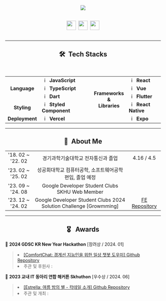<br/><br/><br/>

<div align=center >
  <img src="https://readme-typing-svg.herokuapp.com?font=Alkatra&weight=500&size=35&pause=1000&color=D0F6FFEE&center=true&vCenter=true&random=false&width=500&lines=Welcome+to+HarrySeop's+GitHub!">
  <br/><br/><br/>

  <a href="https://velog.io/@parkpjs3083/posts">
    <img src="https://img.shields.io/badge/velog-20C997?style=for-the-badge&logo=velog&logoColor=white" height=30px></a>&nbsp;
  <a href="mailto:harryseop@gmail.com">
    <img src="https://img.shields.io/badge/mail-D24235?style=for-the-badge&logo=gmail&logoColor=white" height=30px></a>&nbsp;
  <a href="https://www.instagram.com/harryseop_dev">
    <img src="https://img.shields.io/badge/Instagram-E4405F?style=for-the-badge&logo=Instagram&logoColor=white" height=30px></a>
</div>
<br/>

---
<div align=center>

  ## 🛠️ &nbsp;Tech Stacks
  <br/>
  <table>
    <tr>
      <td rowspan="3" align="center"><b>Language</b></td>
      <td><img src="https://staging.svgrepo.com/show/349419/javascript.svg" width="16px" alt="_icon" />&nbsp;&nbsp;<b>JavaScript</b></td>
      <td rowspan="5"></td>
      <td rowspan="5" align="center"><b>Frameworks <br/>&<br/> Libraries</b></td>
      <td><img src="https://staging.svgrepo.com/show/354259/react.svg" width="16px" alt="_icon" />&nbsp;&nbsp;<b>React</b></td>
    </tr>
    <tr>
      <td><img src="https://staging.svgrepo.com/show/349540/typescript.svg" width="16px" alt="_icon" />&nbsp;&nbsp;<b>TypeScript</b></td>
      <td><img src="https://staging.svgrepo.com/show/354528/vue.svg" width="16px" alt="_icon" />&nbsp;&nbsp;<b>Vue</b></td>
    </tr>
    <tr>
      <td><img src="https://staging.svgrepo.com/show/353631/dart.svg" width="16px" alt="_icon" />&nbsp;&nbsp;<b>Dart</b></td>
      <td><img src="https://staging.svgrepo.com/show/353751/flutter.svg" width="16px" alt="_icon" />&nbsp;&nbsp;<b>Flutter</b></td>
    </tr>
    <tr>
      <td align="center"><b>Styling</b></td>
      <td><img src="https://www.daggala.com/static/228867c3668e439101821568a8a03b54/ec333/sc.png" width="16px" alt="_icon" />&nbsp;&nbsp;<b>Styled Component</b></td>
      <td><img src="https://staging.svgrepo.com/show/374035/reactts.svg" width="16px" alt="_icon" />&nbsp;&nbsp;<b>React Native</b></td>
    </tr>
    <tr>
      <td align="center"><b>Deployment</b></td>
      <td><img src="https://pipedream.com/s.v0/app_XaLh2x/logo/orig" width="16px" alt="_icon" />&nbsp;&nbsp;<b>Vercel</b></td>
      <td><img src="https://staging.svgrepo.com/show/373753/light-expo.svg" width="16px" alt="_icon" />&nbsp;&nbsp;<b>Expo</b></td>
    </tr>
  </table>

</div>

---
<div align=center>

  ## 🌱 &nbsp;About Me

  <table>
    <tr>
      <td align="center">'18. 02 ~ '22. 02</td>
      <td align="center">경기과학기술대학교 전자통신과 졸업</td>
      <td align="center">4.16 / 4.5</td>
    </tr>
    <tr>
      <td align="center">'23. 02 ~ '25. 02</td>
      <td align="center">성공회대학교 컴퓨터공학, 소프트웨어공학 편입, 졸업 예정</td>
      <td></td>
    </tr>
    <tr>
      <td align="center">'23. 09 ~ '24. 08</td>
      <td align="center">Google Developer Student Clubs SKHU Web Member</td>
      <td align="center"></td>
    </tr>
    <tr>
      <td align="center">'23. 12 ~ '24. 02</td>
      <td align="center">Google Developer Student Clubs 2024 Solution Challenge [Growmming]</td>
      <td align="center"><a href="https://github.com/Growmming/Gurdening_Frontend"/>FE Repository</a></td>
    </tr>
  </table>
</div>

---
<div align=center>

  ## 🎖️ &nbsp;&nbsp;Awards
  
</div>
  
🥉 <b>2024 GDSC KR New Year Hackathon</b><a href="https://onoffmix.com/event/291734"/><a>&nbsp;[장려상 / 2024. 01]
<blockquote>
  <li><a href="https://github.com/GDSC-K/ComfortChat_FE">[ComfortChat: 경계선 지능인을 위한 일상 챗봇 도우미] Github Repository</a></li>
  <li>주관 및 후원사 : 
    &nbsp;&nbsp;<img src="https://seeklogo.com/images/G/google-developers-logo-F8BF3155AC-seeklogo.com.png" height="12px"/>
    &nbsp;&nbsp;<img src="https://www.svgrepo.com/show/303108/google-icon-logo.svg" height="12px"/>
    &nbsp;&nbsp;<img src="https://cdn.worldvectorlogo.com/logos/line.svg" height="12px"/>
    &nbsp;&nbsp;<img src="https://i.namu.wiki/i/9WpX7_pQ7dS0A4bAGT3Lu8xQRwlrZDhg3ytiIiR4op-qobo5oBWwTxC9Bfbkeoo-y9B4BrhiCQp8cey--PIFbg.svg" height="12px"/>
    </li>
</blockquote>

🥉 <b>2023 교내 IT 동아리 연합 해커톤 Skhuthon</b><a href="https://onoffmix.com/event/291734"/><a>&nbsp;[우수상 / 2024. 06]
<blockquote>
  <li><a href="https://github.com/Skhuthon/Skhuthon_0th_TEAM07_FE">[Estrella: 여름 밤의 별 - 칵테일 소개] Github Repository</a></li>
  <li>주관 및 개최 : 
    &nbsp;&nbsp;<img src="https://seeklogo.com/images/G/google-developers-logo-F8BF3155AC-seeklogo.com.png" height="12px"/>
    &nbsp;&nbsp;<img src="https://upload.wikimedia.org/wikipedia/commons/thumb/4/48/LIKELION_brandsymbol.png/220px-LIKELION_brandsymbol.png" height="12px"/>
    &nbsp;&nbsp;<img src="https://i.namu.wiki/i/GmQozcg0lMGkI_NXkm04l-14hJIGnxYdhfe98DUlKGHVunjQtRkn0ZaGgXI1DEdGzHCzUsJsLbEZlMveOEnoRQ.svg" height="12px"/>
    &nbsp;&nbsp;<img src="https://wiki.throgo.com/images/6/62/Goorm.png" height="12px"/>
    &nbsp;&nbsp;<img src="https://s-owl.github.io/img/logo-dark.svg" height="12px"/>
    </li>
</blockquote>
